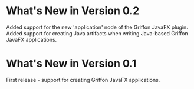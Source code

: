 What's New in Version 0.2
=========================
Added support for the new 'application' node of the Griffon JavaFX plugin.
Added support for creating Java artifacts when writing Java-based Griffon JavaFX applications.

What's New in Version 0.1
=========================
First release - support for creating Griffon JavaFX applications.

